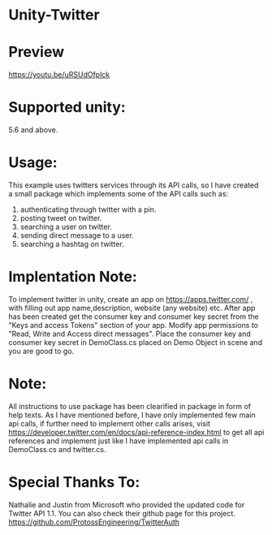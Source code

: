 # Unity-Twitter

# Preview
https://youtu.be/uRSUdOfplck

# Supported unity: 
5.6 and above.

# Usage:
This example uses twitters services through its API calls, so I have created a small package which implements some of the API calls such as:

1) authenticating through twitter with a pin.
2) posting tweet on twitter.
3) searching a user on twitter.
4) sending direct message to a user.
5) searching a hashtag on twitter.

# Implentation Note:
To implement twitter in unity, create an app on https://apps.twitter.com/ , with filling out app name,description, website (any website) etc.
After app has been created get the consumer key and consumer key secret from the "Keys and access Tokens" section of your app.
Modify app permissions to "Read, Write and Access direct messages".
Place the consumer key and consumer key secret in DemoClass.cs placed on Demo Object in scene and you are good to go.

# Note:
All instructions to use package has been clearified in package in form of help texts.
As I have mentioned before, I have only implemented few main api calls, if further need to implement other calls arises, visit https://developer.twitter.com/en/docs/api-reference-index.html to get all api references and implement just like I have implemented api calls in DemoClass.cs and twitter.cs.

# Special Thanks To:
Nathalie and Justin from Microsoft who provided the updated code for Twitter API 1.1.
You can also check their github page for this project.
https://github.com/ProtossEngineering/TwitterAuth
